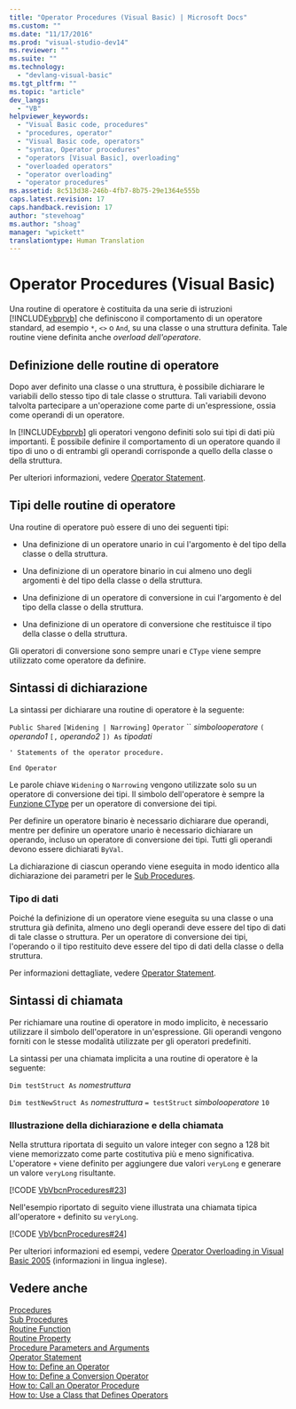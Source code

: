 ```yaml
---
title: "Operator Procedures (Visual Basic) | Microsoft Docs"
ms.custom: ""
ms.date: "11/17/2016"
ms.prod: "visual-studio-dev14"
ms.reviewer: ""
ms.suite: ""
ms.technology: 
  - "devlang-visual-basic"
ms.tgt_pltfrm: ""
ms.topic: "article"
dev_langs: 
  - "VB"
helpviewer_keywords: 
  - "Visual Basic code, procedures"
  - "procedures, operator"
  - "Visual Basic code, operators"
  - "syntax, Operator procedures"
  - "operators [Visual Basic], overloading"
  - "overloaded operators"
  - "operator overloading"
  - "operator procedures"
ms.assetid: 8c513d38-246b-4fb7-8b75-29e1364e555b
caps.latest.revision: 17
caps.handback.revision: 17
author: "stevehoag"
ms.author: "shoag"
manager: "wpickett"
translationtype: Human Translation
---
```

# Operator Procedures (Visual Basic)
Una routine di operatore è costituita da una serie di istruzioni [!INCLUDE[vbprvb](../../../../csharp/programming-guide/concepts/linq/includes/vbprvb_md.md)] che definiscono il comportamento di un operatore standard, ad esempio `*`, `<>` o `And`, su una classe o una struttura definita.  Tale routine viene definita anche *overload dell'operatore*.  
  
## Definizione delle routine di operatore  
 Dopo aver definito una classe o una struttura, è possibile dichiarare le variabili dello stesso tipo di tale classe o struttura.  Tali variabili devono talvolta partecipare a un'operazione come parte di un'espressione,  ossia come operandi di un operatore.  
  
 In [!INCLUDE[vbprvb](../../../../csharp/programming-guide/concepts/linq/includes/vbprvb_md.md)] gli operatori vengono definiti solo sui tipi di dati più importanti.  È possibile definire il comportamento di un operatore quando il tipo di uno o di entrambi gli operandi corrisponde a quello della classe o della struttura.  
  
 Per ulteriori informazioni, vedere [Operator Statement](../../../../visual-basic/language-reference/statements/operator-statement.md).  
  
## Tipi delle routine di operatore  
 Una routine di operatore può essere di uno dei seguenti tipi:  
  
-   Una definizione di un operatore unario in cui l'argomento è del tipo della classe o della struttura.  
  
-   Una definizione di un operatore binario in cui almeno uno degli argomenti è del tipo della classe o della struttura.  
  
-   Una definizione di un operatore di conversione in cui l'argomento è del tipo della classe o della struttura.  
  
-   Una definizione di un operatore di conversione che restituisce il tipo della classe o della struttura.  
  
 Gli operatori di conversione sono sempre unari e `CType` viene sempre utilizzato come operatore da definire.  
  
## Sintassi di dichiarazione  
 La sintassi per dichiarare una routine di operatore è la seguente:  
  
 `Public Shared`   `[Widening | Narrowing]`   `Operator`   ``  *simbolooperatore*  `(` *operando1*  `[,`  *operando2* `]) As`  *tipodati*  
  
 `' Statements of the operator procedure.`  
  
 `End Operator`  
  
 Le parole chiave `Widening` o `Narrowing` vengono utilizzate solo su un operatore di conversione dei tipi.  Il simbolo dell'operatore è sempre la [Funzione CType](../../../../visual-basic/language-reference/functions/ctype-function.md) per un operatore di conversione dei tipi.  
  
 Per definire un operatore binario è necessario dichiarare due operandi, mentre per definire un operatore unario è necessario dichiarare un operando, incluso un operatore di conversione dei tipi.  Tutti gli operandi devono essere dichiarati `ByVal`.  
  
 La dichiarazione di ciascun operando viene eseguita in modo identico alla dichiarazione dei parametri per le [Sub Procedures](../../../../visual-basic/programming-guide/language-features/procedures/sub-procedures.md).  
  
### Tipo di dati  
 Poiché la definizione di un operatore viene eseguita su una classe o una struttura già definita, almeno uno degli operandi deve essere del tipo di dati di tale classe o struttura.  Per un operatore di conversione dei tipi, l'operando o il tipo restituito deve essere del tipo di dati della classe o della struttura.  
  
 Per informazioni dettagliate, vedere [Operator Statement](../../../../visual-basic/language-reference/statements/operator-statement.md).  
  
## Sintassi di chiamata  
 Per richiamare una routine di operatore in modo implicito, è necessario utilizzare il simbolo dell'operatore in un'espressione.  Gli operandi vengono forniti con le stesse modalità utilizzate per gli operatori predefiniti.  
  
 La sintassi per una chiamata implicita a una routine di operatore è la seguente:  
  
 `Dim testStruct As`  *nomestruttura*  
  
 `Dim testNewStruct As`  *nomestruttura*  `= testStruct`  *simbolooperatore*  `10`  
  
### Illustrazione della dichiarazione e della chiamata  
 Nella struttura riportata di seguito un valore integer con segno a 128 bit viene memorizzato come parte costitutiva più e meno significativa.  L'operatore `+` viene definito per aggiungere due valori `veryLong` e generare un valore `veryLong` risultante.  
  
 [!CODE [VbVbcnProcedures#23](../CodeSnippet/VS_Snippets_VBCSharp/VbVbcnProcedures#23)]  
  
 Nell'esempio riportato di seguito viene illustrata una chiamata tipica all'operatore `+` definito su `veryLong`.  
  
 [!CODE [VbVbcnProcedures#24](../CodeSnippet/VS_Snippets_VBCSharp/VbVbcnProcedures#24)]  
  
 Per ulteriori informazioni ed esempi, vedere [Operator Overloading in Visual Basic 2005](http://go.microsoft.com/fwlink/?LinkId=101703) \(informazioni in lingua inglese\).  
  
## Vedere anche  
 [Procedures](../../../../visual-basic/programming-guide/language-features/procedures/index.md)   
 [Sub Procedures](../../../../visual-basic/programming-guide/language-features/procedures/sub-procedures.md)   
 [Routine Function](../../../../visual-basic/programming-guide/language-features/procedures/function-procedures.md)   
 [Routine Property](../../../../visual-basic/programming-guide/language-features/procedures/property-procedures.md)   
 [Procedure Parameters and Arguments](../../../../visual-basic/programming-guide/language-features/procedures/procedure-parameters-and-arguments.md)   
 [Operator Statement](../../../../visual-basic/language-reference/statements/operator-statement.md)   
 [How to: Define an Operator](../../../../visual-basic/programming-guide/language-features/procedures/how-to-define-an-operator.md)   
 [How to: Define a Conversion Operator](../../../../visual-basic/programming-guide/language-features/procedures/how-to-define-a-conversion-operator.md)   
 [How to: Call an Operator Procedure](../../../../visual-basic/programming-guide/language-features/procedures/how-to-call-an-operator-procedure.md)   
 [How to: Use a Class that Defines Operators](../../../../visual-basic/programming-guide/language-features/procedures/how-to-use-a-class-that-defines-operators.md)